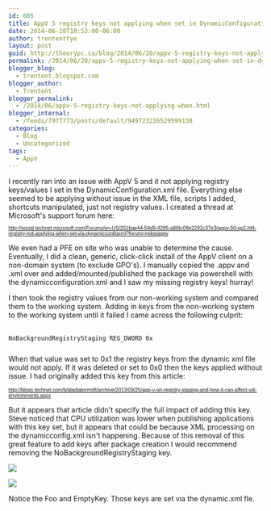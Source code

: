 ```yaml
---
id: 605
title: AppV 5 registry keys not applying when set in DynamicConfiguration.xml
date: 2014-06-20T10:53:00-06:00
author: trententtye
layout: post
guid: http://theorypc.ca/blog/2014/06/20/appv-5-registry-keys-not-applying-when-set-in-dynamicconfiguration-xml/
permalink: /2014/06/20/appv-5-registry-keys-not-applying-when-set-in-dynamicconfiguration-xml/
blogger_blog:
  - trentent.blogspot.com
blogger_author:
  - Trentent
blogger_permalink:
  - /2014/06/appv-5-registry-keys-not-applying-when.html
blogger_internal:
  - /feeds/7977773/posts/default/949723226529599138
categories:
  - Blog
  - Uncategorized
tags:
  - AppV
---
```

I recently ran into an issue with AppV 5 and it not applying registry keys/values I set in the DynamicConfiguration.xml file. Everything else seemed to be applying without issue in the XML file, scripts I added, shortcuts manipulated, just not registry values. I created a thread at Microsoft's support forum here:  
<span style="font-family: Arial, Helvetica, sans-serif; font-size: x-small;"><br /> <a href="http://social.technet.microsoft.com/Forums/en-US/251bae44-54d9-4295-a86b-09e2292c37e3/appv-50-sp2-hf4-registry-not-applying-when-set-via-dynamicconfigxml?forum=mdopappv">http://social.technet.microsoft.com/Forums/en-US/251bae44-54d9-4295-a86b-09e2292c37e3/appv-50-sp2-hf4-registry-not-applying-when-set-via-dynamicconfigxml?forum=mdopappv</a></span>

We even had a PFE on site who was unable to determine the cause. Eventually, I did a clean, generic, click-click install of the AppV client on a non-domain system (to exclude GPO's). I manually copied the .appv and .xml over and added/mounted/published the package via powershell with the dynamicconfiguration.xml and I saw my missing registry keys! hurray!

I then took the registry values from our non-working system and compared them to the working system. Adding in keys from the non-working system to the working system until it failed I came across the following culprit:  
<span style="color: #e06666;"><br /> </span>


```plaintext
NoBackgroundRegistryStaging REG_DWORD 0x
```


<span style="font-family: Arial, Helvetica, sans-serif; font-size: x-small;"><br /> </span>When that value was set to 0x1 the registry keys from the dynamic xml file would not apply. If it was deleted or set to 0x0 then the keys applied without issue. I had originally added this key from this article:

<span style="font-family: Arial, Helvetica, sans-serif; font-size: x-small;"><a href="http://blogs.technet.com/b/gladiatormsft/archive/2013/09/25/app-v-on-registry-staging-and-how-it-can-affect-vdi-environments.aspx">http://blogs.technet.com/b/gladiatormsft/archive/2013/09/25/app-v-on-registry-staging-and-how-it-can-affect-vdi-environments.aspx</a></span>

But it appears that article didn't specify the full impact of adding this key. Steve noticed that CPU utilization was lower when publishing applications with this key set, but it appears that could be because XML processing on the dynamicconfig.xml isn't happening. Because of this removal of this great feature to add keys after package creation I would recommend removing the NoBackgroundRegistryStaging key.

[<img src="https://images-blogger-opensocial.googleusercontent.com/gadgets/proxy?url=http%3A%2F%2F1.bp.blogspot.com%2F-bDnihlGOsmk%2FU6RlvgPHs-I%2FAAAAAAAAAdI%2FeL24W5YptiE%2Fs1600%2Freg-applied.PNG&container=blogger&gadget=a&rewriteMime=image%2F*" border="0" />](http://1.bp.blogspot.com/-bDnihlGOsmk/U6RlvgPHs-I/AAAAAAAAAdI/eL24W5YptiE/s1600/reg-applied.PNG)

[<img src="https://images-blogger-opensocial.googleusercontent.com/gadgets/proxy?url=http%3A%2F%2F3.bp.blogspot.com%2F-SvlqAWlz02I%2FU6Rlv21fmhI%2FAAAAAAAAAdM%2FJJaUimWrofs%2Fs1600%2Freg-not-applied.PNG&container=blogger&gadget=a&rewriteMime=image%2F*" border="0" />](http://3.bp.blogspot.com/-SvlqAWlz02I/U6Rlv21fmhI/AAAAAAAAAdM/JJaUimWrofs/s1600/reg-not-applied.PNG)

Notice the Foo and EmptyKey. Those keys are set via the dynamic.xml fle.

<!-- AddThis Advanced Settings generic via filter on the_content -->

<!-- AddThis Share Buttons generic via filter on the_content -->